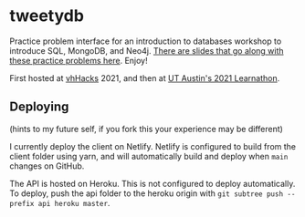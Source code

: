 # tweetydb

Practice problem interface for an introduction to databases workshop to introduce SQL, MongoDB, and Neo4j. [There are slides that go along with these practice problems here](https://docs.google.com/presentation/d/1BPelR_2577N5HI4iyiMs2HVIPWZiL0JsE9V-2UAHLIY/edit?usp=sharing). Enjoy!

First hosted at [vhHacks](https://vhhacks.ca/) 2021, and then at [UT Austin's 2021 Learnathon](https://freetailhackers.com/learnathon/).

## Deploying 

(hints to my future self, if you fork this your experience may be different)

I currently deploy the client on Netlify. Netlify is configured to build from the client folder using yarn, and will automatically build and deploy when `main` changes on GitHub.

The API is hosted on Heroku. This is not configured to deploy automatically. To deploy, push the api folder to the heroku origin with `git subtree push --prefix api heroku master`.

